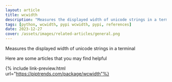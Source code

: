 ```yaml
---
layout: article
title: wcwidth
description: "Measures the displayed width of unicode strings in a terminal"
tags: [python, wcwidth, pypi wcwidth, pypi, references]
date: 2023-12-27
cover: /assets/images/related-articles/general.png
---
```


Measures the displayed width of unicode strings in a terminal

Here are some articles that you may find helpful

{% include link-preview.html url="https://piptrends.com/package/wcwidth"%}